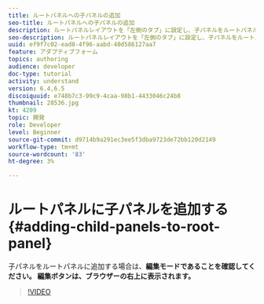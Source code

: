```yaml
---
title: ルートパネルへの子パネルの追加
seo-title: ルートパネルへの子パネルの追加
description: ルートパネルレイアウトを「左側のタブ」に設定し、子パネルをルートパネルに追加します。
seo-description: ルートパネルレイアウトを「左側のタブ」に設定し、子パネルをルートパネルに追加します。
uuid: ef9f7c02-ead8-4f96-aabd-40d586127aa7
feature: アダプティブフォーム
topics: authoring
audience: developer
doc-type: tutorial
activity: understand
version: 6.4,6.5
discoiquuid: e748b7c3-99c9-4caa-98b1-4433046c24b8
thumbnail: 28536.jpg
kt: 4209
topic: 開発
role: Developer
level: Beginner
source-git-commit: d9714b9a291ec3ee5f3dba9723de72bb120d2149
workflow-type: tm+mt
source-wordcount: '83'
ht-degree: 3%

---
```



# ルートパネルに子パネルを追加する{#adding-child-panels-to-root-panel}

子パネルをルートパネルに追加する場合は、**編集モードであることを確認してください。 編集ボタンは、ブラウザーの右上に表示されます。**


>[!VIDEO](https://video.tv.adobe.com/v/28536?quality=9&learn=on)

